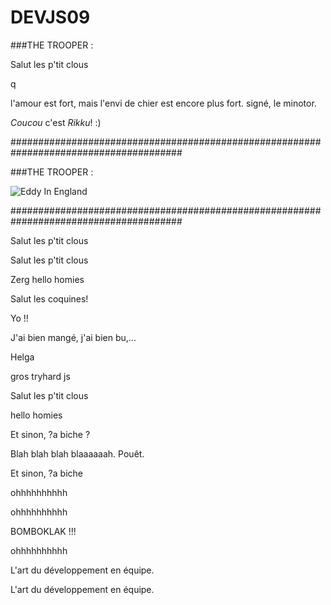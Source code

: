﻿# DEVJS09

###THE TROOPER : 

Salut les p'tit clous

q

l'amour est fort, mais l'envi de chier est encore plus fort.
signé, le minotor.

*Coucou* c'est _Rikku_! :)


#######################################################################################

###THE TROOPER :

![Eddy In England](https://cdn.mos.cms.futurecdn.net/7HBQjAffoqcHSL9mpHxdVP.jpg "Eddy")




#######################################################################################


Salut les p'tit clous


Salut les p'tit clous

Zerg
hello homies

Salut les coquines!

Yo !!

J'ai bien mangé, j'ai bien bu,...

Helga

gros tryhard js 

Salut les p'tit clous

hello homies

Et sinon, ?a biche ?

Blah blah blah blaaaaaah. Pouêt.

Et sinon, ?a biche 

ohhhhhhhhhh

 ohhhhhhhhhh

BOMBOKLAK !!!

ohhhhhhhhhh

L'art du développement en équipe.

L'art du développement en équipe.
